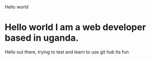 <!DOCTYPE html>
<html>
<head>
Hello world 
</head>
<body>
<h1> Hello world
I am a web developer based in uganda.

</h1>
<p> Hello out there, trying to test and learn to use git hub
Its fun<p>
</body>
</html>
